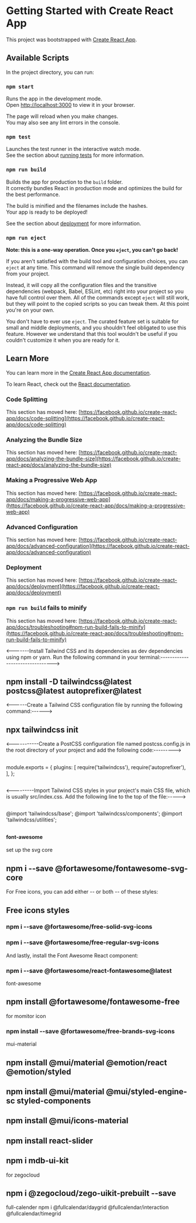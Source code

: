 # Getting Started with Create React App

This project was bootstrapped with [Create React App](https://github.com/facebook/create-react-app).

## Available Scripts

In the project directory, you can run:

### `npm start`

Runs the app in the development mode.\
Open [http://localhost:3000](http://localhost:3000) to view it in your browser.

The page will reload when you make changes.\
You may also see any lint errors in the console.

### `npm test`

Launches the test runner in the interactive watch mode.\
See the section about [running tests](https://facebook.github.io/create-react-app/docs/running-tests) for more information.

### `npm run build`

Builds the app for production to the `build` folder.\
It correctly bundles React in production mode and optimizes the build for the best performance.

The build is minified and the filenames include the hashes.\
Your app is ready to be deployed!

See the section about [deployment](https://facebook.github.io/create-react-app/docs/deployment) for more information.

### `npm run eject`

**Note: this is a one-way operation. Once you `eject`, you can't go back!**

If you aren't satisfied with the build tool and configuration choices, you can `eject` at any time. This command will remove the single build dependency from your project.

Instead, it will copy all the configuration files and the transitive dependencies (webpack, Babel, ESLint, etc) right into your project so you have full control over them. All of the commands except `eject` will still work, but they will point to the copied scripts so you can tweak them. At this point you're on your own.

You don't have to ever use `eject`. The curated feature set is suitable for small and middle deployments, and you shouldn't feel obligated to use this feature. However we understand that this tool wouldn't be useful if you couldn't customize it when you are ready for it.

## Learn More

You can learn more in the [Create React App documentation](https://facebook.github.io/create-react-app/docs/getting-started).

To learn React, check out the [React documentation](https://reactjs.org/).

### Code Splitting

This section has moved here: [https://facebook.github.io/create-react-app/docs/code-splitting](https://facebook.github.io/create-react-app/docs/code-splitting)

### Analyzing the Bundle Size

This section has moved here: [https://facebook.github.io/create-react-app/docs/analyzing-the-bundle-size](https://facebook.github.io/create-react-app/docs/analyzing-the-bundle-size)

### Making a Progressive Web App

This section has moved here: [https://facebook.github.io/create-react-app/docs/making-a-progressive-web-app](https://facebook.github.io/create-react-app/docs/making-a-progressive-web-app)

### Advanced Configuration

This section has moved here: [https://facebook.github.io/create-react-app/docs/advanced-configuration](https://facebook.github.io/create-react-app/docs/advanced-configuration)

### Deployment

This section has moved here: [https://facebook.github.io/create-react-app/docs/deployment](https://facebook.github.io/create-react-app/docs/deployment)

### `npm run build` fails to minify

This section has moved here: [https://facebook.github.io/create-react-app/docs/troubleshooting#npm-run-build-fails-to-minify](https://facebook.github.io/create-react-app/docs/troubleshooting#npm-run-build-fails-to-minify)


<-------Install Tailwind CSS and its dependencies as dev dependencies using npm or yarn. Run the following command in your terminal:-------------------------------->

## npm install -D tailwindcss@latest postcss@latest autoprefixer@latest

<------Create a Tailwind CSS configuration file by running the following command:------>
## npx tailwindcss init

<-----------Create a PostCSS configuration file named postcss.config.js in the root directory of your project and add the following code:--------->
##
module.exports = {
  plugins: [
    require('tailwindcss'),
    require('autoprefixer'),
  ],
};
##

<---------Import Tailwind CSS styles in your project's main CSS file, which is usually src/index.css. Add the following line to the top of the file:----->

##
@import 'tailwindcss/base';
@import 'tailwindcss/components';
@import 'tailwindcss/utilities';
##


#### font-awesome
set up the svg core
## npm i --save @fortawesome/fontawesome-svg-core
For Free icons, you can add either -- or both -- of these styles:
## Free icons styles
### npm i --save @fortawesome/free-solid-svg-icons
### npm i --save @fortawesome/free-regular-svg-icons
And lastly, install the Font Awesome React component:
### npm i --save @fortawesome/react-fontawesome@latest

font-awesome
## npm install @fortawesome/fontawesome-free

for momitor icon
### npm install --save @fortawesome/free-brands-svg-icons


mui-material
## npm install @mui/material @emotion/react @emotion/styled
## npm install @mui/material @mui/styled-engine-sc styled-components
## npm install @mui/icons-material


## npm install react-slider
## npm i mdb-ui-kit

for zegocloud
## npm i @zegocloud/zego-uikit-prebuilt --save

full-calender
npm i @fullcalendar/daygrid @fullcalendar/interaction @fullcalendar/timegrid 